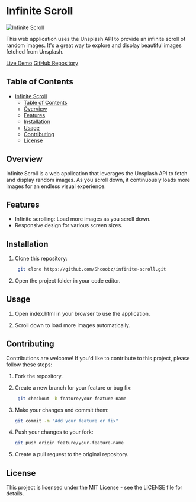 # Infinite Scroll

![Infinite Scroll](img/screenshot.png)

This web application uses the Unsplash API to provide an infinite scroll of random images. It's a great way to explore and display beautiful images fetched from Unsplash.

[Live Demo](https://shcoobz.github.io/infinite-scroll/)
[GitHub Repository](https://github.com/Shcoobz/infinite-scroll)

## Table of Contents

- [Infinite Scroll](#infinite-scroll)
  - [Table of Contents](#table-of-contents)
  - [Overview](#overview)
  - [Features](#features)
  - [Installation](#installation)
  - [Usage](#usage)
  - [Contributing](#contributing)
  - [License](#license)

## Overview

Infinite Scroll is a web application that leverages the Unsplash API to fetch and display random images. As you scroll down, it continuously loads more images for an endless visual experience.

## Features

- Infinite scrolling: Load more images as you scroll down.
- Responsive design for various screen sizes.

## Installation

1. Clone this repository:

   ```bash
    git clone https://github.com/Shcoobz/infinite-scroll.git
   ```

2. Open the project folder in your code editor.

## Usage

1. Open index.html in your browser to use the application.

2. Scroll down to load more images automatically.

## Contributing

Contributions are welcome! If you'd like to contribute to this project, please follow these steps:

1.  Fork the repository.

2.  Create a new branch for your feature or bug fix:

    ```bash
     git checkout -b feature/your-feature-name
    ```

3.  Make your changes and commit them:

    ```bash
    git commit -m "Add your feature or fix"
    ```

4.  Push your changes to your fork:

    ```bash
    git push origin feature/your-feature-name
    ```

5.  Create a pull request to the original repository.

## License

This project is licensed under the MIT License - see the LICENSE file for details.

